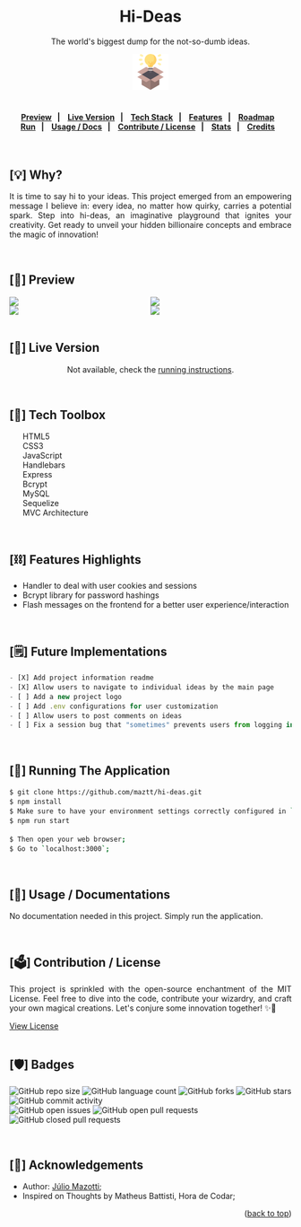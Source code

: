 <a name="readme-top"></a>

<h1 align="center">
    Hi-Deas
</h1>
<p align="center">
    The world's biggest dump for the not-so-dumb ideas.
</p>

<div align="center">
    <img src="https://raw.githubusercontent.com/maztt/hi-deas/main/public/images/hi-deas_logo.png" alt="Hi-Deas Logo" />
</div>
<br>

<h4 align="center">
    <p align="center">
      <a href="#-preview">Preview</a>&nbsp;&nbsp;&nbsp;|&nbsp;&nbsp;&nbsp;
      <a href="#-live-version">Live Version</a>&nbsp;&nbsp;&nbsp;|&nbsp;&nbsp;&nbsp;
      <a href="#-techstack">Tech Stack</a>&nbsp;&nbsp;&nbsp;|&nbsp;&nbsp;&nbsp;
      <a href="#-features-highlights">Features</a>&nbsp;&nbsp;&nbsp;|&nbsp;&nbsp;&nbsp;
      <a href="#-future-implementations">Roadmap</a>&nbsp;&nbsp;&nbsp;
        <br>
      <a href="#-running-the-app">Run</a>&nbsp;&nbsp;&nbsp;|&nbsp;&nbsp;&nbsp;
      <a href="#-usage-docs">Usage / Docs</a>&nbsp;&nbsp;&nbsp;|&nbsp;&nbsp;&nbsp;
      <a href="#-contribution-license">Contribute / License</a>&nbsp;&nbsp;&nbsp;|&nbsp;&nbsp;&nbsp;
      <a href="#-badges">Stats</a>&nbsp;&nbsp;&nbsp;|&nbsp;&nbsp;&nbsp;
      <a href="#-acknowledgements">Credits</a>&nbsp;&nbsp;&nbsp;
  </p>
</h4>
<br>

## [:bulb:] Why?

<p align="justify">
    It is time to say hi to your ideas. This project emerged from an empowering message I believe in: every idea, no matter how quirky, carries a potential spark. Step into hi-deas, an imaginative playground that ignites your creativity. Get ready to unveil your hidden billionaire concepts and embrace the magic of innovation!
</p>
<br>

## [:telescope:] Preview <a name="-preview">

<div align="center" style="display: flex; flex-direction: row;">
  <img src="https://cdn.discordapp.com/attachments/1145795450201440376/1145795504219897947/hi-deas.png" width=400px />
  <img src="https://cdn.discordapp.com/attachments/1145795450201440376/1145795504509292544/hi-deas-2.png" width=400px />
</div>
<div align="center" style="display: flex; flex-direction: row;">
  <img src="https://cdn.discordapp.com/attachments/1145795450201440376/1145795504903561376/hi-deas-3.png" width=400px />
  <img src="https://cdn.discordapp.com/attachments/1145795450201440376/1145795505578852352/hi-deas-4.png" width=400px />
</div>
<br>

## [:link:] Live Version <a name="-live-version">

<p align="center">
    Not available, check the <a href="#-running-the-app">running instructions</a>.
</p>
<br>

## [:toolbox:] Tech Toolbox <a name="-techstack">

<ul style="list-style-type: none;">
    <li> HTML5
    <li> CSS3
    <li> JavaScript
    <li> Handlebars
    <li> Express
    <li> Bcrypt
    <li> MySQL
    <li> Sequelize
    <li> MVC Architecture
</ul>
<br>

## [:chains:] Features Highlights <a name="-features-highlights">

<ul>
    <li> Handler to deal with user cookies and sessions
    <li> Bcrypt library for password hashings
    <li> Flash messages on the frontend for a better user experience/interaction
</ul>
<br>

## [:spiral_notepad:] Future Implementations <a name="-future-implementations">

```javascript
- [X] Add project information readme
- [X] Allow users to navigate to individual ideas by the main page
- [ ] Add a new project logo
- [ ] Add .env configurations for user customization
- [ ] Allow users to post comments on ideas
- [ ] Fix a session bug that "sometimes" prevents users from logging in
```

<br>

## [:key:] Running The Application <a name="-running-the-app">

```sh
$ git clone https://github.com/maztt/hi-deas.git
$ npm install
$ Make sure to have your environment settings correctly configured in `db/conn.js`;
$ npm run start

$ Then open your web browser;
$ Go to `localhost:3000`;
```

<br>

## [:page_facing_up:] Usage / Documentations <a name="-usage-docs">

<p align="justify">
    No documentation needed in this project. Simply run the application.
</p>
<br>

## [:ballot_box:] Contribution / License <a name="-contribution-license">

<p align="justify">
    This project is sprinkled with the open-source enchantment of the MIT License. Feel free to dive into the code, contribute your wizardry, and craft your own magical creations. Let's conjure some innovation together! ✨🔮
</p>

<a href="https://github.com/maztt/hi-deas/blob/main/LICENSE">View License</a>
<br>
<br>

## [:shield:] Badges <a name="-badges">

![GitHub repo size](https://img.shields.io/github/repo-size/maztt/hi-deas?style=for-the-badge)
![GitHub language count](https://img.shields.io/github/languages/count/maztt/hi-deas?style=for-the-badge)
![GitHub forks](https://img.shields.io/github/forks/maztt/hi-deas?style=for-the-badge)
![GitHub stars](https://img.shields.io/github/stars/maztt/hi-deas?style=for-the-badge)
![GitHub commit activity](https://img.shields.io/github/commit-activity/y/maztt/hi-deas?style=for-the-badge)
<br>
![GitHub open issues](https://img.shields.io/github/issues/maztt/hi-deas?style=for-the-badge)
![GitHub open pull requests](https://img.shields.io/github/issues-pr-raw/maztt/hi-deas?style=for-the-badge)
![GitHub closed pull requests](https://img.shields.io/github/issues-pr-closed-raw/maztt/hi-deas?style=for-the-badge)

<br>

## [:handshake:] Acknowledgements <a name="-acknowledgements">

<ul>
    <li>Author: <a href="https://www.github.com/maztt">Júlio Mazotti</a>;
    <li>Inspired on Thoughts by Matheus Battisti, Hora de Codar;
</ul>

<p align="right">(<a href="#readme-top">back to top</a>)</p>
